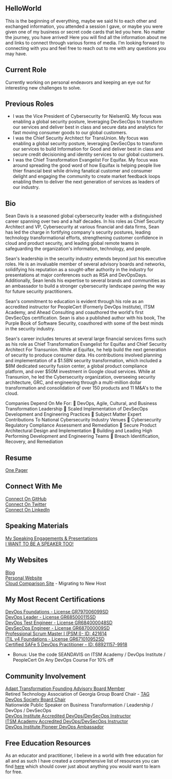 <!--
**imseandavis/imseandavis** is a ✨ _special_ ✨ repository because its `README.md` (this file) appears on your GitHub profile.

Here are some ideas to get you started:

- 🔭 I’m currently working on ...
- 🌱 I’m currently learning ...
- 👯 I’m looking to collaborate on ...
- 🤔 I’m looking for help with ...
- 💬 Ask me about ...
- 📫 How to reach me: ...
- 😄 Pronouns: ...
- ⚡ Fun fact: ...
-->

## HelloWorld
This is the beginning of everything, maybe we said hi to each other and exchanged information, you attended a session I gave, or maybe you were given one of my business or secret code cards that led you here. No matter the journey, you have arrived! Here you will find all the information about me and links to connect through various forms of media. I'm looking forward to connecting with you and feel free to reach out to me with any questions you may have. 

## Current Role
Currently working on personal endeavors and keeping an eye out for interesting new challenges to solve.

## Previous Roles
- I was the Vice President of Cybersecurity for NielsenIQ. My focus was enabling a global security posture, leveraging DevSecOps to transform our services and deliver best in class and secure data and analytics for fast moving consumer goods to our global customers.
- I was the Chief Security Architect for TransUnion. My focus was enabling a global security posture, leveraging DevSecOps to transform our services to build Information for Good and deliver best in class and secure credit decisioning and identity services to our global customers.
- I was the Chief Transformation Evangelist For Equifax. My focus was around spreading the good word of how Equifax is helping people live thier financial best while driving fanatical customer and consumer delight and engaging the community to create market feedback loops enabling them to deliver the next generation of services as leaders of our industry. <br>

## Bio
Sean Davis is a seasoned global cybersecurity leader with a distinguished career spanning over two and a half decades. In his roles as Chief Security Architect and VP, Cybersecurity at various financial and data firms, Sean has led the charge in fortifying company's security postures, leading technology transformational efforts, strengthening customer confidence in cloud and product security, and leading global remote teams in safeguarding the organization's information, technology, and people. 

Sean's leadership in the security industry extends beyond just his executive roles. He is an invaluable member of several advisory boards and networks, solidifying his reputation as a sought-after authority in the industry for presentations at major conferences such as RSA and DevOpsDays. Additionally, Sean lends his expertise to several brands and communities as an ambassador to build a stronger cybersecurity landscape paving the way for future security practitioners.

Sean's commitment to education is evident through his role as an accredited instructor for PeopleCert (Formerly DevOps Institute), ITSM Academy, and Ahead Consulting and coauthored the world's first DevSecOps certification. Sean is also a published author with his book, The Purple Book of Software Security, coauthored with some of the best minds in the security industry. 

Sean's career includes tenures at several large financial services firms such as his role as Chief Transformation Evangelist for Equifax and Chief Security Architect For Transunion. While at Equifax, he help build the next generation of security to produce consumer data. His contributions involved planning and implementation of a $1.5BN security transformation, which included a $8M dedicated security fusion center, a global product compliance platform, and over $50M investment in Google cloud services. While at Transunion, he led the Cybersecurity organization, overseeing security architecture, GRC, and engineering through a multi-million dollar transformation and consolidation of over 150 products and 11 M&A's to the cloud.

Companies Depend On Me For:
📌 DevOps, Agile, Cultural, and Business Transformation Leadership
📌 Scaled Implementation of DevSecOps Development and Engineering Practices
📌 Subject Matter Expert Contributions To National Cybersecurity Industry Venues
📌 Cybersecurity Regulatory Compliance Assessment and Remediation
📌 Secure Product Architectural Design and Implementation
📌 Building and Leading High Performing Development and Engineering Teams
📌 Breach Identification, Recovery, and Remediation

## Resume
[One Pager](https://github.com/imseandavis/HelloWorld/blob/master/Your_New_Employee.pdf) <br>

## Connect With Me
[Connect On GitHub](http://github.com/imseandavis) <br>
[Connect On Twitter](http://twitter.com/seanasaservice) <br>
[Connect On LinkedIn](http://linkedin.com/in/imseandavis) <br>

## Speaking Materials
[My Speaking Engagements & Presentations](http://github.com/imseandavis/presentations) <br>
[I WANT TO BE A SPEAKER TOO!](https://github.com/imseandavis/Presentations/tree/master/Speaker)

## My Websites
[Blog](http://imseandavis.com/blog) <br>
[Personal Website](http://imseandavis.com) <br>
[Cloud Comparison Site](http://cloudcomparison.seanasaservice.com/) - Migrating to New Host

## My Most Recent Certifications
[DevOps Foundations - License GR797006099SD](https://www.itsmacademy.com/dofnd/) <br>
[DevOps Leader - License GR685000115SD](https://www.itsmacademy.com/dol/) <br>
[DevOps Test Engineer - License GR684000048SD](https://www.itsmacademy.com/dte/) <br>
[DevSecOps Engineer - License GR687000009SD](http://itsm.com/dsoe/) <br>
[Professional Scrum Master I (PSM I)- ID: 421614](https://www.scrum.org/user/421614) <br>
[ITIL v4 Foundations - License GR671010952SD](https://www.itsmacademy.com/itil4fnd/) <br>
[Certified SAFe 5 DevOps Practitioner - ID: 68921157-9918](https://www.scaledagile.com/certification/courses/safe-devops/)
<br>
- Bonus: Use the code SEANDAVIS on ITSM Academy / DevOps Institute / PeopleCert On Any DevOps Course For 10% off

## Community Involvement
[Adapt Transformation Founding Advisory Board Member](http://www.adapttransformation.com/adapt-model-community-board-of-advisors/) <br>
Retired Technology Association of Georgia Group Board Chair - [TAG DevOps Society Board Chair](https://www.tagonline.org/societies/devops/) <br>
Nationwide Public Speaker on Business Transformation / Leadership / DevOps / DevSecOps <br>
[DevOps Institute Accredited DevOps/DevSecOps Instructor](https://devopsinstitute.com/certifications/) <br>
[ITSM Academy Accredited DevOps/DevSecOps Instructor](https://www.itsmacademy.com/devopscampus) <br>
[DevOps Institute Pioneer DevOps Ambassador](https://devopsinstitute.com/about-us/ambassadors/)

## Free Education Resources
As an educator and practitioner, I believe in a world with free education for all and as such I have created a comprehensive list of resources you can find [here](https://github.com/imseandavis/HelloWorld/blob/master/EDUCATION.md) which should cover just about anything you would want to learn for free.
